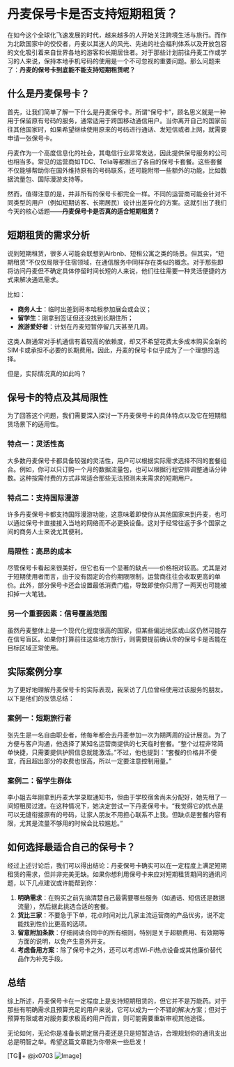 # 丹麦保号卡是否支持短期租赁？

在如今这个全球化飞速发展的时代，越来越多的人开始关注跨境生活与旅行。而作为北欧国家中的佼佼者，丹麦以其迷人的风光、先进的社会福利体系以及开放包容的文化吸引着来自世界各地的游客和长期居住者。对于那些计划前往丹麦工作或学习的人来说，保持本地手机号码的使用是一个不可忽视的重要问题。那么问题来了：**丹麦的保号卡到底能不能支持短期租赁呢？**

## 什么是丹麦保号卡？

首先，让我们简单了解一下什么是丹麦保号卡。所谓“保号卡”，顾名思义就是一种用于保留原有号码的服务，通常适用于跨国移动通信用户。当你离开自己的国家前往其他国家时，如果希望继续使用原来的号码进行通话、发短信或者上网，就需要申请一张保号卡。

丹麦作为一个高度信息化的社会，其电信行业非常发达，因此提供保号服务的公司也相当多。常见的运营商如TDC、Telia等都推出了各自的保号卡套餐。这些套餐不仅能够帮助你在国外维持原有的号码联系，还可能附带一些额外的功能，比如数据流量包、国际漫游支持等。

然而，值得注意的是，并非所有的保号卡都完全一样。不同的运营商可能会针对不同类型的用户（例如短期访客、长期居民）设计出差异化的方案。这就引出了我们今天的核心话题——**丹麦保号卡是否真的适合短期租赁？**

## 短期租赁的需求分析

说到短期租赁，很多人可能会联想到Airbnb、短租公寓之类的场景。但其实，“短期租赁”不仅仅局限于住宿领域，在通信服务中同样存在类似的概念。对于那些即将访问丹麦但不确定具体停留时间长短的人来说，他们往往需要一种灵活便捷的方式来解决通讯需求。

比如：
- **商务人士**：临时出差到哥本哈根参加展会或会议；
- **留学生**：刚拿到签证但还没找到长期住所；
- **旅游爱好者**：计划在丹麦短暂停留几天甚至几周。

这类人群通常对手机通信有着较高的依赖度，却又不希望花费太多成本购买全新的SIM卡或承担不必要的长期费用。因此，丹麦的保号卡似乎成为了一个理想的选择。

但是，实际情况真的如此吗？

## 保号卡的特点及其局限性

为了回答这个问题，我们需要深入探讨一下丹麦保号卡的具体特点以及它在短期租赁场景下的适用性。

### 特点一：灵活性高
大多数丹麦保号卡都具备较强的灵活性，用户可以根据实际需求选择不同的套餐组合。例如，你可以只订购一个月的数据流量包，也可以根据行程安排调整通话分钟数。这种按需付费的方式非常适合那些无法预测未来需求的短期用户。

### 特点二：支持国际漫游
许多丹麦保号卡都支持国际漫游功能，这意味着即使你从其他国家来到丹麦，也可以通过保号卡直接接入当地的网络而不必更换设备。这对于经常往返于多个国家之间的商务人士来说尤其便利。

### 局限性：高昂的成本
尽管保号卡看起来很美好，但它也有一个显著的缺点——价格相对较高。尤其是对于短期使用者而言，由于没有固定的合约期限限制，运营商往往会收取更高的单价。此外，部分保号卡还会设置最低消费门槛，导致即使你只用了一两天也可能被扣掉一大笔钱。

### 另一个重要因素：信号覆盖范围
虽然丹麦整体上是一个现代化程度很高的国家，但某些偏远地区或山区仍然可能存在信号盲区。如果你打算前往这些地方旅行，则需要提前确认你的保号卡是否能在目标区域正常使用。

## 实际案例分享

为了更好地理解丹麦保号卡的实际表现，我采访了几位曾经使用过该服务的朋友。以下是他们的反馈总结：

### 案例一：短期旅行者
张先生是一名自由职业者，他每年都会去丹麦参加一次为期两周的设计展览。为了方便与客户沟通，他选择了某知名运营商提供的七天临时套餐。“整个过程非常简单快捷，只需要提供护照信息就能激活。”不过，他也提到：“套餐的价格并不便宜，而且超出部分的收费也很高，所以一定要注意控制用量。”

### 案例二：留学生群体
李小姐去年刚拿到丹麦大学录取通知书，但由于学校宿舍尚未分配好，她先租了一间短租房过渡。在这种情况下，她决定尝试一下丹麦保号卡。“我觉得它的优点是可以无缝衔接原有的号码，让家人朋友不用担心联系不上我。但缺点是套餐内容有限，尤其是流量不够用的时候会比较尴尬。”

## 如何选择最适合自己的保号卡？

经过上述讨论后，我们可以得出结论：丹麦保号卡确实可以在一定程度上满足短期租赁的需求，但并非完美无缺。如果你想利用保号卡来应对短期租赁期间的通讯问题，以下几点建议或许能帮到你：

1. **明确需求**：在购买之前先搞清楚自己最需要哪些服务（如通话、短信还是数据流量），然后据此挑选合适的套餐。
2. **货比三家**：不要急于下单，花点时间对比几家主流运营商的产品优劣，说不定能找到性价比更高的选项。
3. **留意附加条款**：仔细阅读合同中的所有细则，特别是关于超额费用、有效期等方面的说明，以免产生意外开支。
4. **考虑备用方案**：除了保号卡之外，还可以考虑Wi-Fi热点设备或其他廉价替代品作为补充手段。

## 总结

综上所述，丹麦保号卡在一定程度上是支持短期租赁的，但它并不是万能药。对于那些有明确需求且预算充足的用户来说，它可以成为一个不错的解决方案；但对于预算有限或者对服务要求极高的用户而言，则可能需要重新审视其他途径。

无论如何，无论你是准备长期定居丹麦还是只是短暂造访，合理规划你的通讯支出总是明智之举。希望这篇文章能为你带来一些启发！

[TG💪+ @jx0703 ![Image](https://github.com/user-attachments/assets/dbca1d08-cadb-493c-b0ec-ad6f7a83f270)]